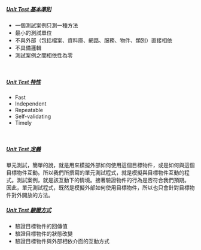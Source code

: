 ##### <U>Unit Test 基本準則</U>
- 一個測試案例只測一種方法
- 最小的測試單位
- 不與外部（包括檔案、資料庫、網路、服務、物件、類別）直接相依
- 不具備邏輯
- 測試案例之間相依性為零
<br/>

##### <U>Unit Test 特性</U>
- Fast
- Independent
- Repeatable
- Self-validating
- Timely
<br/>

##### <U>Unit Test 定義</U>
單元測試，簡單的說，就是用來模擬外部如何使用這個目標物件，或是如何與這個目標物件互動。所以我們所撰寫的單元測試程式，就是模擬與目標物件互動的程式。測試案例，就是該互動下的情境。接著驗證物件的行為是否符合我們預期。
因此，單元測試程式，既然是模擬外部如何使用目標物件，所以也只會針對目標物件對外開放的方法。
<br/>

##### <U>Unit Test 驗證方式</U>
- 驗證目標物件的回傳值
- 驗證目標物件的狀態改變
- 驗證目標物件與外部相依介面的互動方式